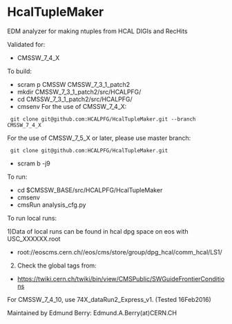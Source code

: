 HcalTupleMaker
==============

EDM analyzer for making ntuples from HCAL DIGIs and RecHits

Validated for:
* CMSSW_7_4_X

To build:
* scram p CMSSW CMSSW_7_3_1_patch2
* mkdir CMSSW_7_3_1_patch2/src/HCALPFG/
* cd CMSSW_7_3_1_patch2/src/HCALPFG/
* cmsenv
For the use of CMSSW_7_4_X:
```
 git clone git@github.com:HCALPFG/HcalTupleMaker.git --branch CMSSW_7_4_X
```
For the use of CMSSW_7_5_X or later, please use master branch:
```
 git clone git@github.com:HCALPFG/HcalTupleMaker.git
```
* scram b -j9


To run:
* cd $CMSSW_BASE/src/HCALPFG/HcalTupleMaker
* cmsenv
* cmsRun analysis_cfg.py

To run local runs:

1)Data of local runs can be found in hcal dpg space on eos with USC_XXXXXX.root
* root://eoscms.cern.ch//eos/cms/store/group/dpg_hcal/comm_hcal/LS1/

2) Check the global tags from:
* https://twiki.cern.ch/twiki/bin/view/CMSPublic/SWGuideFrontierConditions

For CMSSW_7_4_10, use 74X_dataRun2_Express_v1. (Tested 16Feb2016)

Maintained by Edmund Berry: Edmund.A.Berry(at)CERN.CH
